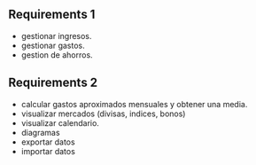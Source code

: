 ## Requirements 1

- gestionar ingresos.
- gestionar gastos.
- gestion de ahorros.

## Requirements 2

- calcular gastos aproximados mensuales y obtener una media.
- visualizar mercados (divisas, indices, bonos)
- visualizar calendario.
- diagramas
- exportar datos 
- importar datos

